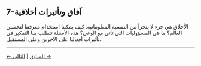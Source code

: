 ## 7-آفاق وتأثيرات أخلاقية

الأخلاق هي جزء لا يتجزأ من النفسية المعلوماتية. كيف يمكننا استخدام معرفتنا لتحسين العالم؟ ما هي المسؤوليات التي تأتي مع الوعي؟ هذه الأسئلة تتطلب منا التفكير في تأثيرات أفعالنا على الآخرين وعلى المستقبل.

---
<div class="navigation-links">
<a href="06_مهمتنا_الفعلية.md" class="nav-link prev-link">← السابق</a> | <a href="08_مستقبل_الوعي_التكنولوجيا_والمجتمع_والتطور.md" class="nav-link next-link">التالي →</a>
</div>

